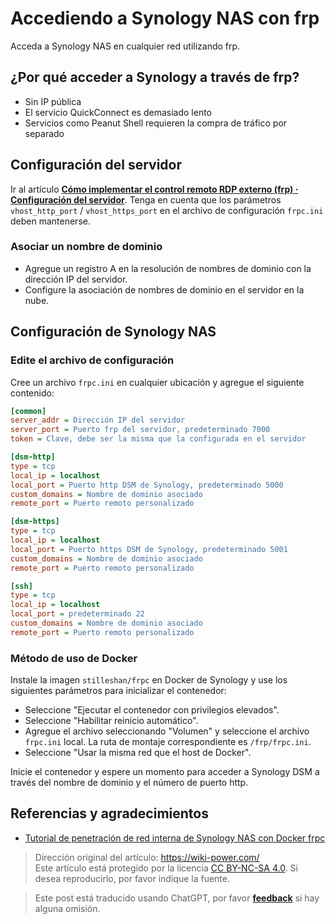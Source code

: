 # Accediendo a Synology NAS con frp

Acceda a Synology NAS en cualquier red utilizando frp.

## ¿Por qué acceder a Synology a través de frp?

- Sin IP pública
- El servicio QuickConnect es demasiado lento
- Servicios como Peanut Shell requieren la compra de tráfico por separado

## Configuración del servidor

Ir al artículo [**Cómo implementar el control remoto RDP externo (frp) · Configuración del servidor**](https://wiki-power.com/es/%E5%A6%82%E4%BD%95%E5%AE%9E%E7%8E%B0%E5%A4%96%E7%BD%91RDP%E8%BF%9C%E6%8E%A7%EF%BC%88frp%EF%BC%89#%E6%9C%8D%E5%8A%A1%E7%AB%AF%E9%85%8D%E7%BD%AE). Tenga en cuenta que los parámetros `vhost_http_port` / `vhost_https_port` en el archivo de configuración `frpc.ini` deben mantenerse.

### Asociar un nombre de dominio

- Agregue un registro A en la resolución de nombres de dominio con la dirección IP del servidor.
- Configure la asociación de nombres de dominio en el servidor en la nube.

## Configuración de Synology NAS

### Edite el archivo de configuración

Cree un archivo `frpc.ini` en cualquier ubicación y agregue el siguiente contenido:

```ini title="frpc.ini"
[common]
server_addr = Dirección IP del servidor
server_port = Puerto frp del servidor, predeterminado 7000
token = Clave, debe ser la misma que la configurada en el servidor

[dsm-http]
type = tcp
local_ip = localhost
local_port = Puerto http DSM de Synology, predeterminado 5000
custom_domains = Nombre de dominio asociado
remote_port = Puerto remoto personalizado

[dsm-https]
type = tcp
local_ip = localhost
local_port = Puerto https DSM de Synology, predeterminado 5001
custom_domains = Nombre de dominio asociado
remote_port = Puerto remoto personalizado

[ssh]
type = tcp
local_ip = localhost
local_port = predeterminado 22
custom_domains = Nombre de dominio asociado
remote_port = Puerto remoto personalizado
```

### Método de uso de Docker

Instale la imagen `stilleshan/frpc` en Docker de Synology y use los siguientes parámetros para inicializar el contenedor:

- Seleccione "Ejecutar el contenedor con privilegios elevados".
- Seleccione "Habilitar reinicio automático".
- Agregue el archivo seleccionando "Volumen" y seleccione el archivo `frpc.ini` local. La ruta de montaje correspondiente es `/frp/frpc.ini`.
- Seleccione "Usar la misma red que el host de Docker".

Inicie el contenedor y espere un momento para acceder a Synology DSM a través del nombre de dominio y el número de puerto http.

## Referencias y agradecimientos

- [Tutorial de penetración de red interna de Synology NAS con Docker frpc](https://www.ioiox.com/archives/26.html)

> Dirección original del artículo: <https://wiki-power.com/>  
> Este artículo está protegido por la licencia [CC BY-NC-SA 4.0](https://creativecommons.org/licenses/by/4.0/deed.zh). Si desea reproducirlo, por favor indique la fuente.

> Este post está traducido usando ChatGPT, por favor [**feedback**](https://github.com/linyuxuanlin/Wiki_MkDocs/issues/new) si hay alguna omisión.